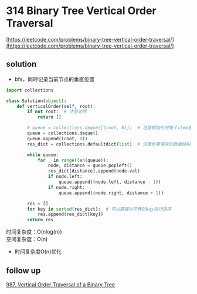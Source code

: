 # 314 Binary Tree Vertical Order Traversal
[https://leetcode.com/problems/binary-tree-vertical-order-traversal/](https://leetcode.com/problems/binary-tree-vertical-order-traversal/)


## solution

- bfs，同时记录当前节点的垂直位置

```python
import collections

class Solution(object):
    def verticalOrder(self, root):
        if not root:  # 注意边界
            return []

        # queue = collections.deque([(root, 0)])  # 注意初始化时每个item是（root, distance）的tuple
        queue = collections.deque()
        queue.append((root, 0))
        res_dict = collections.defaultdict(list)  # 注意结果保存的数据结构

        while queue:
            for _ in range(len(queue)):
                node, distance = queue.popleft()
                res_dict[distance].append(node.val)
                if node.left:
                    queue.append((node.left, distance - 1))
                if node.right:
                    queue.append((node.right, distance + 1))

        res = []
        for key in sorted(res_dict):  # 可以直接对字典的key进行排序
            res.append(res_dict[key])
        return res
```
时间复杂度：O(nlog(n)) <br>
空间复杂度：O(n)

- 时间复杂度O(n)优化


## follow up

[987. Vertical Order Traversal of a Binary Tree](../07_dfs/987%20Vertical%20Order%20Traversal%20of%20a%20Binary%20Tree.md)
